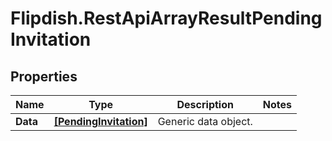 # Flipdish.RestApiArrayResultPendingInvitation

## Properties

Name | Type | Description | Notes
------------ | ------------- | ------------- | -------------
**Data** | [**[PendingInvitation]**](PendingInvitation.md) | Generic data object. | 


